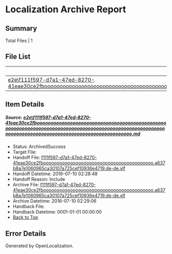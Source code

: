 # <a name='report-top'></a> Localization Archive Report

## Summary
 Total Files | 1

## File List
 Source File | Status | Details 
 ----------- | ------ | ------- 
 [e2e\f111f597-d7a1-47ed-8270-41eae30ce2fbooooooooooooooooooooooooooooooooooooooooooooooooooooooooooooooooooooooooooooooooooooooooooooooooooooooooooooooooooooooooooooooooooooooooooooooooooooooo.md](https://github.com/OpenLocalizationTestOrg/oltest/blob/5c474cc5e873af100fd9376d053a5e979cbebb4d/e2e/f111f597-d7a1-47ed-8270-41eae30ce2fbooooooooooooooooooooooooooooooooooooooooooooooooooooooooooooooooooooooooooooooooooooooooooooooooooooooooooooooooooooooooooooooooooooooooooooooooooooooo.md) | ArchivedSuccess | [Details](#da6f5bfb9d801904ae516b6586bd8dd53e3f246c1)

## Item Details
##### <a name='da6f5bfb9d801904ae516b6586bd8dd53e3f246c1'></a> Source: [e2e\f111f597-d7a1-47ed-8270-41eae30ce2fbooooooooooooooooooooooooooooooooooooooooooooooooooooooooooooooooooooooooooooooooooooooooooooooooooooooooooooooooooooooooooooooooooooooooooooooooooooooo.md](https://github.com/OpenLocalizationTestOrg/oltest/blob/5c474cc5e873af100fd9376d053a5e979cbebb4d/e2e/f111f597-d7a1-47ed-8270-41eae30ce2fbooooooooooooooooooooooooooooooooooooooooooooooooooooooooooooooooooooooooooooooooooooooooooooooooooooooooooooooooooooooooooooooooooooooooooooooooooooooo.md)
* Status: ArchivedSuccess
* Target File: 
* Handoff File: [f111f597-d7a1-47ed-8270-41eae30ce2fbooooooooooooooooooooooooooooooooooooooooo.a637b8a7e1060965ca30107a725cef10936e4719.de-de.xlf](https://github.com/OpenLocalizationTestOrg/olhandoff-e2e/blob/68b357eb7c542462ac4dc9454b31ecf2562b68a8/ol-handoff/OpenLocalizationTestOrg/oltest-dede-fly/ci/ht/f111f597-d7a1-47ed-8270-41eae30ce2fbooooooooooooooooooooooooooooooooooooooooo.a637b8a7e1060965ca30107a725cef10936e4719.de-de.xlf)
* Handoff Datetime: 2016-07-10 02:28:48
* Handoff Reason: Include
* Archive File: [f111f597-d7a1-47ed-8270-41eae30ce2fbooooooooooooooooooooooooooooooooooooooooo.a637b8a7e1060965ca30107a725cef10936e4719.de-de.xlf](https://github.com/OpenLocalizationTestOrg/olhandoff-e2e/blob/b1d166d301e71e807b80ae5e19c6efa03140ccee/ol-archive/OpenLocalizationTestOrg/oltest-dede-fly/ci/ht/f111f597-d7a1-47ed-8270-41eae30ce2fbooooooooooooooooooooooooooooooooooooooooo.a637b8a7e1060965ca30107a725cef10936e4719.de-de.xlf)
* Archive Datetime: 2016-07-10 02:29:06
* Handback File: 
* Handback Datetime: 0001-01-01 00:00:00
* [Back to Top](#report-top)


## Error Details

Generated by OpenLocalization.
